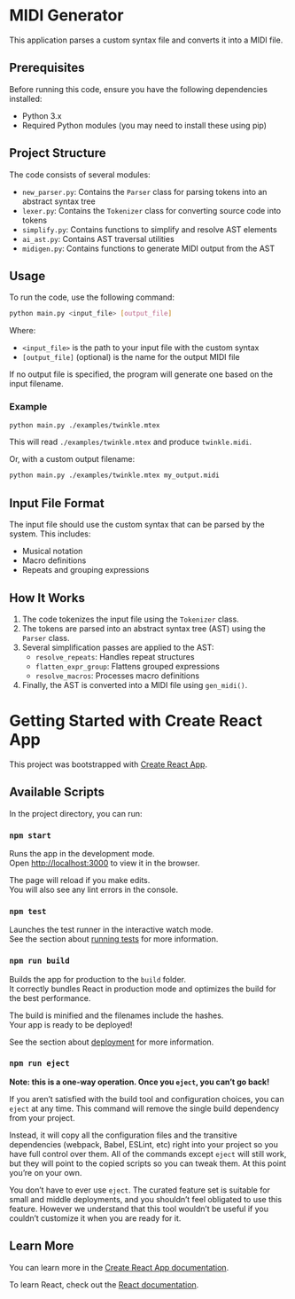 # MIDI Generator

This application parses a custom syntax file and converts it into a MIDI file.

## Prerequisites

Before running this code, ensure you have the following dependencies installed:

- Python 3.x
- Required Python modules (you may need to install these using pip)

## Project Structure

The code consists of several modules:
- `new_parser.py`: Contains the `Parser` class for parsing tokens into an abstract syntax tree
- `lexer.py`: Contains the `Tokenizer` class for converting source code into tokens
- `simplify.py`: Contains functions to simplify and resolve AST elements
- `ai_ast.py`: Contains AST traversal utilities
- `midigen.py`: Contains functions to generate MIDI output from the AST

## Usage

To run the code, use the following command:

```bash
python main.py <input_file> [output_file]
```

Where:
- `<input_file>` is the path to your input file with the custom syntax
- `[output_file]` (optional) is the name for the output MIDI file

If no output file is specified, the program will generate one based on the input filename.

### Example

```bash
python main.py ./examples/twinkle.mtex
```

This will read `./examples/twinkle.mtex` and produce `twinkle.midi`.

Or, with a custom output filename:

```bash
python main.py ./examples/twinkle.mtex my_output.midi
```

## Input File Format

The input file should use the custom syntax that can be parsed by the system. This includes:
- Musical notation
- Macro definitions
- Repeats and grouping expressions


## How It Works

1. The code tokenizes the input file using the `Tokenizer` class.
2. The tokens are parsed into an abstract syntax tree (AST) using the `Parser` class.
3. Several simplification passes are applied to the AST:
   - `resolve_repeats`: Handles repeat structures
   - `flatten_expr_group`: Flattens grouped expressions
   - `resolve_macros`: Processes macro definitions
4. Finally, the AST is converted into a MIDI file using `gen_midi()`.


# Getting Started with Create React App

This project was bootstrapped with [Create React App](https://github.com/facebook/create-react-app).

## Available Scripts

In the project directory, you can run:

### `npm start`

Runs the app in the development mode.\
Open [http://localhost:3000](http://localhost:3000) to view it in the browser.

The page will reload if you make edits.\
You will also see any lint errors in the console.

### `npm test`

Launches the test runner in the interactive watch mode.\
See the section about [running tests](https://facebook.github.io/create-react-app/docs/running-tests) for more information.

### `npm run build`

Builds the app for production to the `build` folder.\
It correctly bundles React in production mode and optimizes the build for the best performance.

The build is minified and the filenames include the hashes.\
Your app is ready to be deployed!

See the section about [deployment](https://facebook.github.io/create-react-app/docs/deployment) for more information.

### `npm run eject`

**Note: this is a one-way operation. Once you `eject`, you can’t go back!**

If you aren’t satisfied with the build tool and configuration choices, you can `eject` at any time. This command will remove the single build dependency from your project.

Instead, it will copy all the configuration files and the transitive dependencies (webpack, Babel, ESLint, etc) right into your project so you have full control over them. All of the commands except `eject` will still work, but they will point to the copied scripts so you can tweak them. At this point you’re on your own.

You don’t have to ever use `eject`. The curated feature set is suitable for small and middle deployments, and you shouldn’t feel obligated to use this feature. However we understand that this tool wouldn’t be useful if you couldn’t customize it when you are ready for it.

## Learn More

You can learn more in the [Create React App documentation](https://facebook.github.io/create-react-app/docs/getting-started).

To learn React, check out the [React documentation](https://reactjs.org/).

